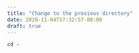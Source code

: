 ```yaml
---
title: "Change to the previous directory"
date: 2020-11-04T17:32:57-08:00
draft: true
---
```


```
cd -
```


